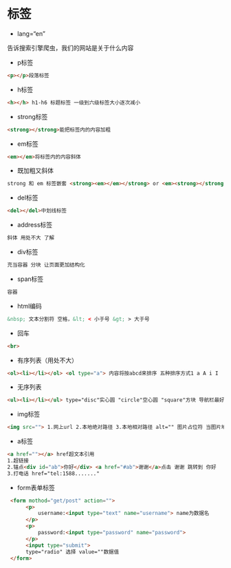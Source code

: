 # 标签

+ lang=“en”

告诉搜索引擎爬虫，我们的网站是关于什么内容

+ p标签 

```html
<p></p>段落标签
```

+ h标签

```html
<h></h> h1-h6 标题标签 一级到六级标签大小逐次减小
```

+ strong标签

```html
<strong></strong>能把标签内的内容加粗
```

+ em标签

```html
<em></em>将标签内的内容斜体
```

+ 既加粗又斜体

```html
strong 和 em 标签嵌套 <strong><em></em></strong> or <em><strong></strong></em>都可以
```

+ del标签

```html
<del></del>中划线标签
```

+ address标签

```html
斜体 用处不大 了解
```

+ div标签

```html
充当容器 分块 让页面更加结构化
```

+ span标签

```html
容器
```

+ html编码

```html
&nbsp; 文本分割符 空格，&lt; < 小于号 &gt; > 大于号
```

+ 回车

```html
<br>
```

+ 有序列表（用处不大）

```html
<ol><li></li></ol> <ol type="a"> 内容将按abcd来排序 五种排序方式1 a A i I  倒序加属性reversed="reversed"  从第2个开始排 start="2"
```

+ 无序列表

```html
<ul><li></li></ul> type="disc"实心圆 "circle"空心圆 "square"方块 导航栏最好的骨架
```

+ img标签

```html
<img src=""> 1.网上url 2.本地绝对路径 3.本地相对路径 alt="" 图片占位符 当图片地址发生错误 展示alt里的内容 title=""图片提示符 
```

+ a标签

```html
<a href=""></a> href超文本引用 
1.超链接
2.锚点<div id="ab">你好</div> <a href="#ab">谢谢</a>点击 谢谢 跳转到 你好
3.打电话 href="tel:1588......."
```

+ form表单标签

```html
 <form mothod="get/post" action="">
      <p>
          username:<input type="text" name="username"> name为数据名
      </p>
      <p>
          password:<input type="password" name="password"> 
      </p>
      <input type="submit">
      type="radio" 选择 value=""数据值
 </form>
```